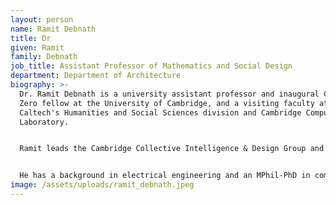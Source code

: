 ```yaml
---
layout: person
name: Ramit Debnath
title: Dr
given: Ramit
family: Debnath
job_title: Assistant Professor of Mathematics and Social Design
department: Department of Architecture
biography: >-
  Dr. Ramit Debnath is a university assistant professor and inaugural Cambridge
  Zero fellow at the University of Cambridge, and a visiting faculty at
  Caltech's Humanities and Social Sciences division and Cambridge Computer
  Laboratory.


  Ramit leads the Cambridge Collective Intelligence & Design Group and in the steering committee of the Centre for Human-Inspired AI. He is currently the course director for MAUS; Director of Studies and a Title-A Fellow in Interdisciplinary Design at Churchill College.


  He has a background in electrical engineering and an MPhil-PhD in computational social science as a Gates Scholar from Cambridge. For more info, see: camcid.github.io.
image: /assets/uploads/ramit_debnath.jpeg
---
```


